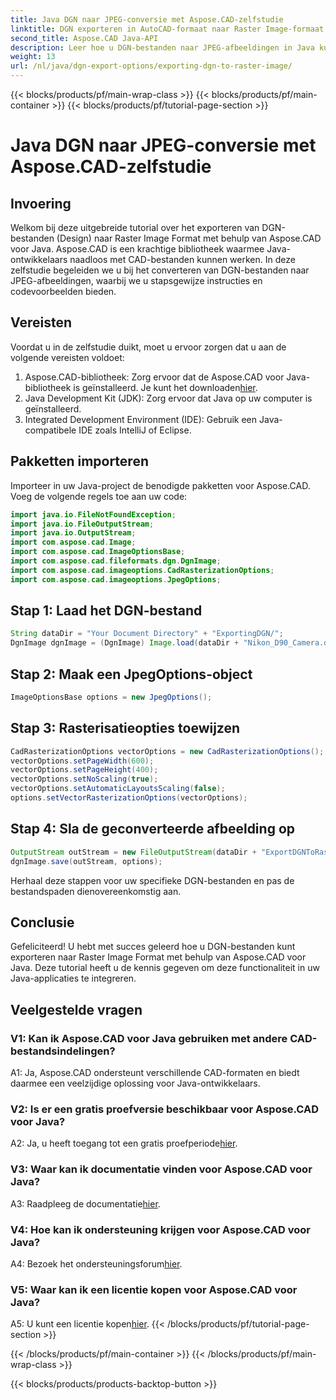 ```yaml
---
title: Java DGN naar JPEG-conversie met Aspose.CAD-zelfstudie
linktitle: DGN exporteren in AutoCAD-formaat naar Raster Image-formaat
second_title: Aspose.CAD Java-API
description: Leer hoe u DGN-bestanden naar JPEG-afbeeldingen in Java kunt exporteren met behulp van Aspose.CAD. Deze stap-voor-stap handleiding begeleidt u moeiteloos door het proces.
weight: 13
url: /nl/java/dgn-export-options/exporting-dgn-to-raster-image/
---
```


{{< blocks/products/pf/main-wrap-class >}}
{{< blocks/products/pf/main-container >}}
{{< blocks/products/pf/tutorial-page-section >}}

# Java DGN naar JPEG-conversie met Aspose.CAD-zelfstudie

## Invoering

Welkom bij deze uitgebreide tutorial over het exporteren van DGN-bestanden (Design) naar Raster Image Format met behulp van Aspose.CAD voor Java. Aspose.CAD is een krachtige bibliotheek waarmee Java-ontwikkelaars naadloos met CAD-bestanden kunnen werken. In deze zelfstudie begeleiden we u bij het converteren van DGN-bestanden naar JPEG-afbeeldingen, waarbij we u stapsgewijze instructies en codevoorbeelden bieden.

## Vereisten

Voordat u in de zelfstudie duikt, moet u ervoor zorgen dat u aan de volgende vereisten voldoet:
1.  Aspose.CAD-bibliotheek: Zorg ervoor dat de Aspose.CAD voor Java-bibliotheek is geïnstalleerd. Je kunt het downloaden[hier](https://releases.aspose.com/cad/java/).
2. Java Development Kit (JDK): Zorg ervoor dat Java op uw computer is geïnstalleerd.
3. Integrated Development Environment (IDE): Gebruik een Java-compatibele IDE zoals IntelliJ of Eclipse.

## Pakketten importeren

Importeer in uw Java-project de benodigde pakketten voor Aspose.CAD. Voeg de volgende regels toe aan uw code:

```java
import java.io.FileNotFoundException;
import java.io.FileOutputStream;
import java.io.OutputStream;
import com.aspose.cad.Image;
import com.aspose.cad.ImageOptionsBase;
import com.aspose.cad.fileformats.dgn.DgnImage;
import com.aspose.cad.imageoptions.CadRasterizationOptions;
import com.aspose.cad.imageoptions.JpegOptions;
```

## Stap 1: Laad het DGN-bestand

```java
String dataDir = "Your Document Directory" + "ExportingDGN/";
DgnImage dgnImage = (DgnImage) Image.load(dataDir + "Nikon_D90_Camera.dgn");
```

## Stap 2: Maak een JpegOptions-object

```java
ImageOptionsBase options = new JpegOptions();
```

## Stap 3: Rasterisatieopties toewijzen

```java
CadRasterizationOptions vectorOptions = new CadRasterizationOptions();
vectorOptions.setPageWidth(600);
vectorOptions.setPageHeight(400);
vectorOptions.setNoScaling(true);
vectorOptions.setAutomaticLayoutsScaling(false);
options.setVectorRasterizationOptions(vectorOptions);
```

## Stap 4: Sla de geconverteerde afbeelding op

```java
OutputStream outStream = new FileOutputStream(dataDir + "ExportDGNToRasterImage_Out.jpg");
dgnImage.save(outStream, options);
```

Herhaal deze stappen voor uw specifieke DGN-bestanden en pas de bestandspaden dienovereenkomstig aan.

## Conclusie

Gefeliciteerd! U hebt met succes geleerd hoe u DGN-bestanden kunt exporteren naar Raster Image Format met behulp van Aspose.CAD voor Java. Deze tutorial heeft u de kennis gegeven om deze functionaliteit in uw Java-applicaties te integreren.

## Veelgestelde vragen

### V1: Kan ik Aspose.CAD voor Java gebruiken met andere CAD-bestandsindelingen?

A1: Ja, Aspose.CAD ondersteunt verschillende CAD-formaten en biedt daarmee een veelzijdige oplossing voor Java-ontwikkelaars.

### V2: Is er een gratis proefversie beschikbaar voor Aspose.CAD voor Java?

 A2: Ja, u heeft toegang tot een gratis proefperiode[hier](https://releases.aspose.com/).

### V3: Waar kan ik documentatie vinden voor Aspose.CAD voor Java?

 A3: Raadpleeg de documentatie[hier](https://reference.aspose.com/cad/java/).

### V4: Hoe kan ik ondersteuning krijgen voor Aspose.CAD voor Java?

 A4: Bezoek het ondersteuningsforum[hier](https://forum.aspose.com/c/cad/19).

### V5: Waar kan ik een licentie kopen voor Aspose.CAD voor Java?

 A5: U kunt een licentie kopen[hier](https://purchase.aspose.com/buy).
{{< /blocks/products/pf/tutorial-page-section >}}

{{< /blocks/products/pf/main-container >}}
{{< /blocks/products/pf/main-wrap-class >}}

{{< blocks/products/products-backtop-button >}}
